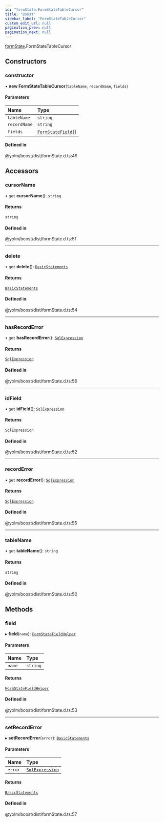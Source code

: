 ```yaml
---
id: "formState.FormStateTableCursor"
title: "Boost"
sidebar_label: "FormStateTableCursor"
custom_edit_url: null
pagination_prev: null
pagination_next: null
---
```


[formState](../namespaces/formState.md).FormStateTableCursor

## Constructors

### constructor

• **new FormStateTableCursor**(`tableName`, `recordName`, `fields`)

#### Parameters

| Name | Type |
| :------ | :------ |
| `tableName` | `string` |
| `recordName` | `string` |
| `fields` | [`FormStateField`](../interfaces/formState.FormStateField.md)[] |

#### Defined in

@yolm/boost/dist/formState.d.ts:49

## Accessors

### cursorName

• `get` **cursorName**(): `string`

#### Returns

`string`

#### Defined in

@yolm/boost/dist/formState.d.ts:51

___

### delete

• `get` **delete**(): [`BasicStatements`](statements.BasicStatements.md)

#### Returns

[`BasicStatements`](statements.BasicStatements.md)

#### Defined in

@yolm/boost/dist/formState.d.ts:54

___

### hasRecordError

• `get` **hasRecordError**(): [`SqlExpression`](../namespaces/yom.md#sqlexpression)

#### Returns

[`SqlExpression`](../namespaces/yom.md#sqlexpression)

#### Defined in

@yolm/boost/dist/formState.d.ts:56

___

### idField

• `get` **idField**(): [`SqlExpression`](../namespaces/yom.md#sqlexpression)

#### Returns

[`SqlExpression`](../namespaces/yom.md#sqlexpression)

#### Defined in

@yolm/boost/dist/formState.d.ts:52

___

### recordError

• `get` **recordError**(): [`SqlExpression`](../namespaces/yom.md#sqlexpression)

#### Returns

[`SqlExpression`](../namespaces/yom.md#sqlexpression)

#### Defined in

@yolm/boost/dist/formState.d.ts:55

___

### tableName

• `get` **tableName**(): `string`

#### Returns

`string`

#### Defined in

@yolm/boost/dist/formState.d.ts:50

## Methods

### field

▸ **field**(`name`): [`FormStateFieldHelper`](formState.FormStateFieldHelper.md)

#### Parameters

| Name | Type |
| :------ | :------ |
| `name` | `string` |

#### Returns

[`FormStateFieldHelper`](formState.FormStateFieldHelper.md)

#### Defined in

@yolm/boost/dist/formState.d.ts:53

___

### setRecordError

▸ **setRecordError**(`error`): [`BasicStatements`](statements.BasicStatements.md)

#### Parameters

| Name | Type |
| :------ | :------ |
| `error` | [`SqlExpression`](../namespaces/yom.md#sqlexpression) |

#### Returns

[`BasicStatements`](statements.BasicStatements.md)

#### Defined in

@yolm/boost/dist/formState.d.ts:57
